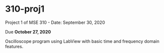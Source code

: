 # 310-proj1
Project 1 of MSE 310 - Date: September 30, 2020

Due <b>October 27, 2020</b>

Oscilloscope program using LabView with basic time and frequency domain features.

